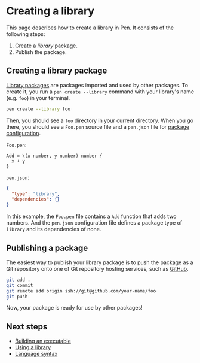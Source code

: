 # Creating a library

This page describes how to create a library in Pen. It consists of the following steps:

1. Create a _library_ package.
1. Publish the package.

## Creating a library package

[Library packages](/references/language/packages.md#library-packages) are packages imported and used by other packages.
To create it, you run a `pen create --library` command with your library's name (e.g. `foo`) in your terminal.

```sh
pen create --library foo
```

Then, you should see a `foo` directory in your current directory. When you go there, you should see a `Foo.pen` source file and a `pen.json` file for [package configuration](/references/language/packages.md#package-configuration).

`Foo.pen`:

```pen
Add = \(x number, y number) number {
  x + y
}
```

`pen.json`:

```json
{
  "type": "library",
  "dependencies": {}
}
```

In this example, the `Foo.pen` file contains a `Add` function that adds two numbers. And the `pen.json` configuration file defines a package type of `library` and its dependencies of none.

## Publishing a package

The easiest way to publish your library package is to push the package as a Git repository onto one of Git repository hosting services, such as [GitHub](https:://github.com).

```sh
git add .
git commit
git remote add origin ssh://git@github.com/your-name/foo
git push
```

Now, your package is ready for use by other packages!

## Next steps

- [Building an executable](building-an-executable.md)
- [Using a library](using-a-library.md)
- [Language syntax](/references/language/syntax.md)
